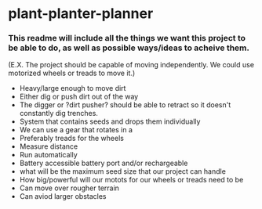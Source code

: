 # plant-planter-planner

### This readme will include all the things we want this project to be able to do, as well as possible ways/ideas to acheive them.
 (E.X. The project should be capable of moving independently. We could use motorized wheels or treads to move it.)
- Heavy/large enough to move dirt
- Either dig or push dirt out of the way
- The digger or ?dirt pusher? should be able to retract so it doesn't constantly dig trenches.
- System that contains seeds and drops them individually
- We can use a gear that rotates in a 
- Preferably treads for the wheels
- Measure distance
- Run automatically
- Battery accessible battery port and/or rechargeable 
- what will be the maximum seed size that our project can handle
- How big/powerful will our motots for our wheels or treads need to be
- Can move over rougher terrain
- Can aviod larger obstacles 
